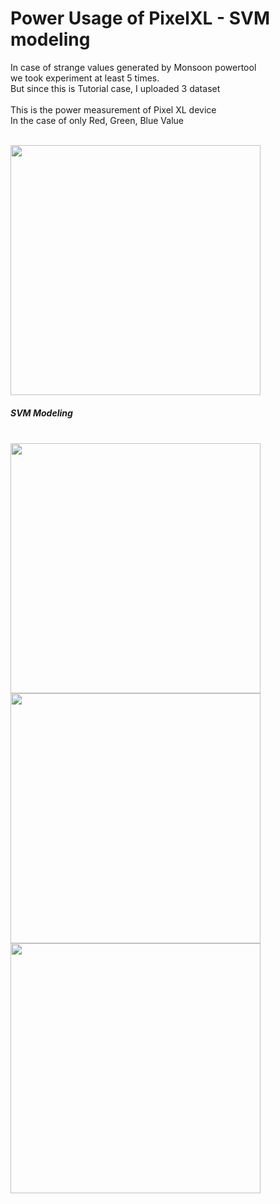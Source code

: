# Power Usage of PixelXL - SVM modeling

In case of strange values generated by Monsoon powertool<br/>
we took experiment at least 5 times. <br/>
But since this is Tutorial case, I uploaded 3 dataset<br/>
<br/>
This is the power measurement of Pixel XL device<br/>
In the case of only Red, Green, Blue Value<br/>
<br/>

<img width="400" src="https://user-images.githubusercontent.com/30307587/45684468-6c7b5f00-bb81-11e8-837a-8e2c4bd87c04.PNG">
<br/>

##### SVM Modeling
<br/>

<img width="400" src="https://user-images.githubusercontent.com/30307587/45685148-61c1c980-bb83-11e8-8524-6d0e9a9273bd.JPG">
<img width="400" src="https://user-images.githubusercontent.com/30307587/45685149-61c1c980-bb83-11e8-9af9-ccf433a929f1.JPG">
<img width="400" src="https://user-images.githubusercontent.com/30307587/45685150-625a6000-bb83-11e8-968a-adc54ac95a8a.JPG">
